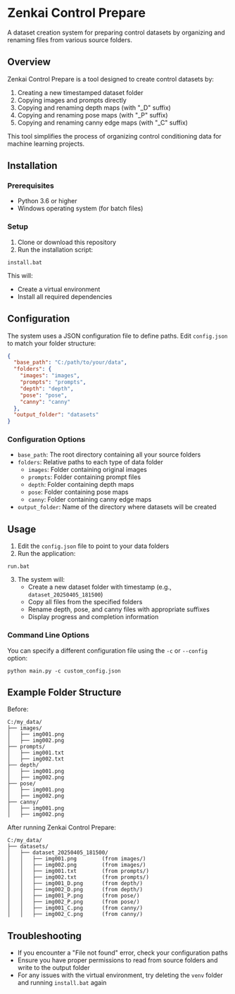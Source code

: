 # Zenkai Control Prepare

A dataset creation system for preparing control datasets by organizing and renaming files from various source folders.

## Overview

Zenkai Control Prepare is a tool designed to create control datasets by:

1. Creating a new timestamped dataset folder
2. Copying images and prompts directly
3. Copying and renaming depth maps (with "_D" suffix)
4. Copying and renaming pose maps (with "_P" suffix)
5. Copying and renaming canny edge maps (with "_C" suffix)

This tool simplifies the process of organizing control conditioning data for machine learning projects.

## Installation

### Prerequisites

- Python 3.6 or higher
- Windows operating system (for batch files)

### Setup

1. Clone or download this repository
2. Run the installation script:

```
install.bat
```

This will:
- Create a virtual environment
- Install all required dependencies

## Configuration

The system uses a JSON configuration file to define paths. Edit `config.json` to match your folder structure:

```json
{
  "base_path": "C:/path/to/your/data",
  "folders": {
    "images": "images",
    "prompts": "prompts",
    "depth": "depth",
    "pose": "pose",
    "canny": "canny"
  },
  "output_folder": "datasets"
}
```

### Configuration Options

- `base_path`: The root directory containing all your source folders
- `folders`: Relative paths to each type of data folder
  - `images`: Folder containing original images
  - `prompts`: Folder containing prompt files
  - `depth`: Folder containing depth maps
  - `pose`: Folder containing pose maps
  - `canny`: Folder containing canny edge maps
- `output_folder`: Name of the directory where datasets will be created

## Usage

1. Edit the `config.json` file to point to your data folders
2. Run the application:

```
run.bat
```

3. The system will:
   - Create a new dataset folder with timestamp (e.g., `dataset_20250405_181500`)
   - Copy all files from the specified folders
   - Rename depth, pose, and canny files with appropriate suffixes
   - Display progress and completion information

### Command Line Options

You can specify a different configuration file using the `-c` or `--config` option:

```
python main.py -c custom_config.json
```

## Example Folder Structure

Before:
```
C:/my_data/
├── images/
│   ├── img001.png
│   ├── img002.png
├── prompts/
│   ├── img001.txt
│   ├── img002.txt
├── depth/
│   ├── img001.png
│   ├── img002.png
├── pose/
│   ├── img001.png
│   ├── img002.png
├── canny/
│   ├── img001.png
│   ├── img002.png
```

After running Zenkai Control Prepare:
```
C:/my_data/
├── datasets/
│   ├── dataset_20250405_181500/
│   │   ├── img001.png        (from images/)
│   │   ├── img002.png        (from images/)
│   │   ├── img001.txt        (from prompts/)
│   │   ├── img002.txt        (from prompts/)
│   │   ├── img001_D.png      (from depth/)
│   │   ├── img002_D.png      (from depth/)
│   │   ├── img001_P.png      (from pose/)
│   │   ├── img002_P.png      (from pose/)
│   │   ├── img001_C.png      (from canny/)
│   │   ├── img002_C.png      (from canny/)
```

## Troubleshooting

- If you encounter a "File not found" error, check your configuration paths
- Ensure you have proper permissions to read from source folders and write to the output folder
- For any issues with the virtual environment, try deleting the `venv` folder and running `install.bat` again
